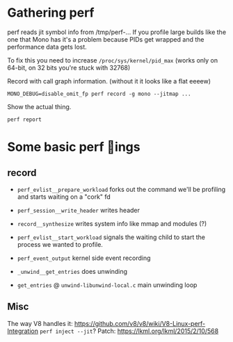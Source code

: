 Gathering perf
==
perf reads jit symbol info from /tmp/perf-... If you profile large builds like the one that Mono has it's a problem because PIDs get wrapped and the performance data gets lost.

To fix this you need to increase `/proc/sys/kernel/pid_max` (works only on 64-bit, on 32 bits you're stuck with 32768)

Record with call graph information. (without it it looks like a flat eeeew)
```
MONO_DEBUG=disable_omit_fp perf record -g mono --jitmap ...
```

Show the actual thing.
```
perf report
```

Some basic perf 🐻ings
==

record
---

* `perf_evlist__prepare_workload` forks out the command we'll be profiling and starts waiting on a "cork" fd

* `perf_session__write_header` writes header

* `record__synthesize` writes system info like mmap and modules (?)

* `perf_evlist__start_workload` signals the waiting child to start the process we wanted to profile.

* `perf_event_output` kernel side event recording

* `_unwind__get_entries` does unwinding

* `get_entries` @ `unwind-libunwind-local.c` main unwinding loop

Misc
---
The way V8 handles it: https://github.com/v8/v8/wiki/V8-Linux-perf-Integration
`perf inject --jit`?
Patch: https://lkml.org/lkml/2015/2/10/568
